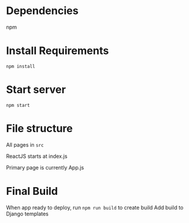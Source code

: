 # Dependencies
npm

# Install Requirements
```npm install```

# Start server
```npm start```

# File structure
All pages in ```src```

ReactJS starts at index.js

Primary page is currently App.js

# Final Build
When app ready to deploy, run ```npm run build``` to create build
Add build to Django templates